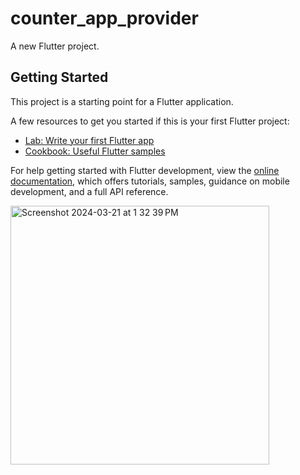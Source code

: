 # counter_app_provider

A new Flutter project.

## Getting Started

This project is a starting point for a Flutter application.

A few resources to get you started if this is your first Flutter project:

- [Lab: Write your first Flutter app](https://docs.flutter.dev/get-started/codelab)
- [Cookbook: Useful Flutter samples](https://docs.flutter.dev/cookbook)

For help getting started with Flutter development, view the
[online documentation](https://docs.flutter.dev/), which offers tutorials,
samples, guidance on mobile development, and a full API reference.


<img width="414" alt="Screenshot 2024-03-21 at 1 32 39 PM" src="https://github.com/ShabnuSaman/counter_provider/assets/143529541/65fd02f8-8003-40ea-9ec3-13ec88641a50">

